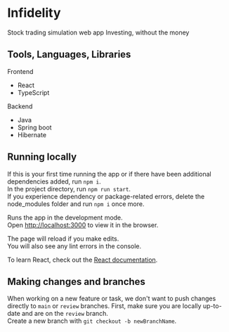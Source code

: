 # Infidelity

Stock trading simulation web app
Investing, without the money

## Tools, Languages, Libraries

Frontend

-   React
-   TypeScript

Backend

-   Java
-   Spring boot
-   Hibernate

## Running locally

If this is your first time running the app or if there have been additional dependencies added, run `npm i`.\
In the project directory, run `npm run start`.\
If you experience dependency or package-related errors, delete the node_modules folder and run `npm i` once more.

Runs the app in the development mode.\
Open [http://localhost:3000](http://localhost:3000) to view it in the browser.

The page will reload if you make edits.\
You will also see any lint errors in the console.

To learn React, check out the [React documentation](https://reactjs.org/).

## Making changes and branches

When working on a new feature or task, we don't want to push changes directly to `main` or `review` branches. First, make sure you are locally up-to-date and are on the `review` branch.\
Create a new branch with `git checkout -b newBranchName`.
